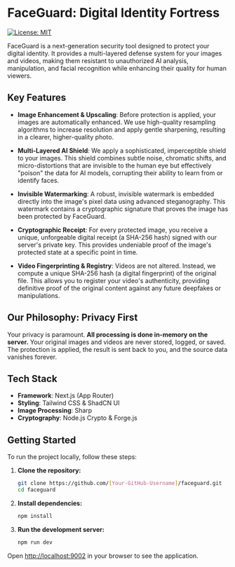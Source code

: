 # FaceGuard: Digital Identity Fortress

[![License: MIT](https://img.shields.io/badge/License-MIT-yellow.svg)](https://opensource.org/licenses/MIT)

FaceGuard is a next-generation security tool designed to protect your digital identity. It provides a multi-layered defense system for your images and videos, making them resistant to unauthorized AI analysis, manipulation, and facial recognition while enhancing their quality for human viewers.

## Key Features

- **Image Enhancement & Upscaling**: Before protection is applied, your images are automatically enhanced. We use high-quality resampling algorithms to increase resolution and apply gentle sharpening, resulting in a clearer, higher-quality photo.

- **Multi-Layered AI Shield**: We apply a sophisticated, imperceptible shield to your images. This shield combines subtle noise, chromatic shifts, and micro-distortions that are invisible to the human eye but effectively "poison" the data for AI models, corrupting their ability to learn from or identify faces.

- **Invisible Watermarking**: A robust, invisible watermark is embedded directly into the image's pixel data using advanced steganography. This watermark contains a cryptographic signature that proves the image has been protected by FaceGuard.

- **Cryptographic Receipt**: For every protected image, you receive a unique, unforgeable digital receipt (a SHA-256 hash) signed with our server's private key. This provides undeniable proof of the image's protected state at a specific point in time.

- **Video Fingerprinting & Registry**: Videos are not altered. Instead, we compute a unique SHA-256 hash (a digital fingerprint) of the original file. This allows you to register your video's authenticity, providing definitive proof of the original content against any future deepfakes or manipulations.

## Our Philosophy: Privacy First

Your privacy is paramount. **All processing is done in-memory on the server.** Your original images and videos are never stored, logged, or saved. The protection is applied, the result is sent back to you, and the source data vanishes forever.

## Tech Stack

- **Framework**: Next.js (App Router)
- **Styling**: Tailwind CSS & ShadCN UI
- **Image Processing**: Sharp
- **Cryptography**: Node.js Crypto & Forge.js

## Getting Started

To run the project locally, follow these steps:

1.  **Clone the repository:**
    ```bash
    git clone https://github.com/[Your-GitHub-Username]/faceguard.git
    cd faceguard
    ```

2.  **Install dependencies:**
    ```bash
    npm install
    ```

3.  **Run the development server:**
    ```bash
    npm run dev
    ```

Open [http://localhost:9002](http://localhost:9002) in your browser to see the application.
